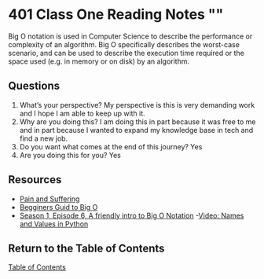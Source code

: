 # 401 Class One Reading Notes ""

Big O notation is used in Computer Science to describe the performance or complexity of an algorithm. Big O specifically describes the worst-case scenario, and can be used to describe the execution time required or the space used (e.g. in memory or on disk) by an algorithm.

## Questions

1. What’s your perspective? My perspective is this is very demanding work and I hope I am able to keep up with it.
2. Why are you doing this? I am doing this in part because it was free to me and in part because I wanted to expand my knowledge base in tech and find a new job.
3. Do you want what comes at the end of this journey? Yes
4. Are you doing this for you? Yes

## Resources

- [Pain and Suffering](https://codefellows.github.io/code-401-python-guide/curriculum/class-01/notes/pain_suffering)
- [Begginers Guid to Big O](https://robbell.io/2009/06/a-beginners-guide-to-big-o-notation)
- [Season 1, Episode 6, A friendly intro to Big O Notation](https://www.codenewbie.org/basecs/8)
-[Video: Names and Values in Python](https://www.youtube.com/watch?v=_AEJHKGk9ns)

## Return to the Table of Contents

[Table of Contents](https://todd75.github.io/reading-notes/)